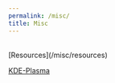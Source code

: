 ```yaml
---
permalink: /misc/
title: Misc
---
```


<br>
[Resources](/misc/resources)

[KDE-Plasma](/misc/kde-plasma)
